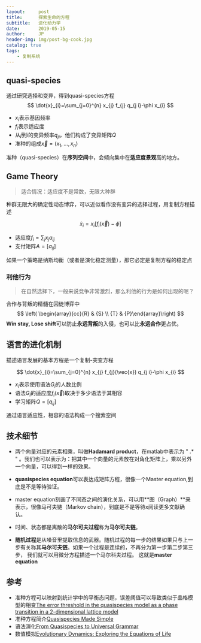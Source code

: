 ```yaml
---
layout:     post
title:      探索生命的方程
subtitle:   进化动力学
date:       2019-05-15
author:     JP
header-img: img/post-bg-cook.jpg
catalog: true
tags:
    - 复制系统
---
```



<head>
    <script src="https://cdn.mathjax.org/mathjax/latest/MathJax.js?config=TeX-AMS-MML_HTMLorMML" type="text/javascript"></script>
    <script type="text/x-mathjax-config">
        MathJax.Hub.Config({
            tex2jax: {
            skipTags: ['script', 'noscript', 'style', 'textarea', 'pre'],
            inlineMath: [['$','$']]
            }
        });
    </script>
</head>

## quasi-species

通过研究选择和变异，得到quasi-species方程
$$ 
\dot{x}_{i}=\sum_{j=0}^{n} x_{j} f_{j} q_{j i}-\phi x_{i}
$$

- $x_{i}$表示基因频率
- $f_{i}$表示适应度
- 从$j$到$i$的变异频率$q_{j i}$，他们构成了变异矩阵$Q$
- 准种的组成$\vec{x}=\left(x_{1}, \ldots, x_{n}\right)$

准种（quasi-species）在**序列空间**中，会倾向集中在**适应度景观**高的地方。


## Game Theory

>适合情况：适应度不是常数，无限大种群

种群无限大的确定性动态博弈，可以近似看作没有变异的选择过程，用复制方程描述

$$ 
\dot{x}_{i}=x_{i}\left[f_{i}(\vec{x})-\phi\right]
$$

- 适应度$f_{i}=\sum_{j} x_{j} a_{i j}$
- 支付矩阵$A=\left[a_{i j}\right]$

如果一个策略是纳斯均衡（或者是演化稳定测量），那它必定是复制方程的稳定点

### 利他行为 

>在自然选择下，一般来说竞争非常激烈，那么利他的行为是如何出现的呢？

合作与背叛的精髓在囚徒博弈中
$$ 
\left( \begin{array}{cc}{R} & {S} \\ {T} & {P}\end{array}\right)
 $$
**Win stay, Lose shift**可以防止**永远背叛**的入侵，也可以比**永远合作**更占优。


## 语言的进化机制

描述语言发展的基本方程是一个复制-突变方程

$$ 
\dot{x}_{i}=\sum_{j=0}^{n} x_{j} f_{j}(\vec{x}) q_{j i}-\phi x_{i}
$$

- $x_{i}$表示使用语法$G_{i}$的人数比例
- 语法$G_{i}$的适应度$f_{i}(\vec{x})$取决于多少语法于其相容
- 学习矩阵$Q=\left[q_{i j}\right]$

通过语言适应性，相容的语法构成一个搜索空间

## 技术细节

- 两个向量对应的元素相乘，叫做**Hadamard product**，在matlab中表示为 " .* " 。我们也可以表示为：把其中一个向量的元素放在对角化矩阵上，乘以另外一个向量，可以得到一样的效果。

- **quasispecies equation**可以表达成矩阵方程，很像一个Master equation,到底是不是等待验证。

- master equation刻画了不同态之间的演化关系，可以用**图（Graph）**来表示，很像马可夫链（Markov chain），到底是不是等待x阅读更多文献确认。

- 时间、状态都是离散的**马尔可夫过程**称为**马尔可夫链**。

- **随机过程**是从噪音里提取信息的武器。随机过程的每一步的结果如果只与上一步有关称其**马尔可夫链**。如果一个过程是连续的，不再分为第一步第二步第三步， 我们就可以用微分方程描述一个马尔科夫过程。 这就是**master equation**

## 参考

- 准种方程可以映射到统计学中的平衡态问题，误差阈值可以导致类似于晶格模型的相变[The error threshold in the quasispecies model as a phase transition in a 2-dimensional lattice model](http://web.mit.edu/8.334/www/grades/projects/projects14/HanrongChen.pdf)
- 准种方程简介[Quasispecies Made Simple](https://www.ncbi.nlm.nih.gov/pmc/articles/PMC1289388/)
- 语法演化[From Quasispecies to Universal Grammar](http://ped.fas.harvard.edu/files/ped/files/zphyschem02_0.pdf)
- 数值模拟[Evolutionary Dynamics: Exploring the Equations of Life](https://github.com/jeargle/Evodyne)
 

